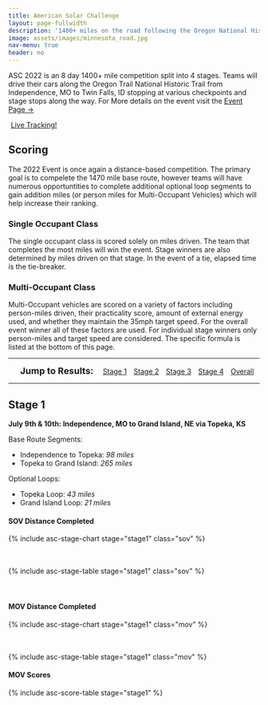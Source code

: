 ```yaml
---
title: American Solar Challenge
layout: page-fullwidth
description: '1400+ miles on the road following the Oregon National Historic Trail!'
image: assets/images/minnesota_road.jpg
nav-menu: true
header: no
---
```


ASC 2022 is an 8 day 1400+ mile competition split into 4 stages. Teams will drive their cars along the Oregon Trail National Historic Trail from Independence, MO to Twin Falls, ID stopping at various checkpoints and stage stops along the way. For More details on the event visit the [Event Page →](https://www.americansolarchallenge.org/the-competition/2022-american-solar-challenge/)


<a href="http://fleet.iosix.com/solar/" class="button special" style="margin:5px">Live Tracking!</a>

## Scoring 

The 2022 Event is once again a distance-based competition. The primary goal is to compelete the 1470 mile base route, however teams will have numerous opportuntities to complete additional optional loop segments to gain addition miles (or person miles for Multi-Occupant Vehicles) which will help increase their ranking. 

### Single Occupant Class
The single occupant class is scored solely on miles driven. The team that completes the most miles will win the event. Stage winners are also determined by miles driven on that stage. In the event of a tie, elapsed time is the tie-breaker. 

### Multi-Occupant Class
Multi-Occupant vehicles are scored on a variety of factors including person-miles driven, their practicality score, amount of external energy used, and whether they maintain the 35mph target speed. For the overall event winner all of these factors are used. For individual stage winners only person-miles and target speed are considered. The specific formula is listed at the bottom of this page. 


-----

<ul class="actions">
<span style="font-size:18px;padding-right:10px"><b>Jump to Results:</b></span>
<a href="#stage-1" class="button special" style="margin:5px">Stage 1</a>
<a href="#stage-2" class="button special" style="margin:5px">Stage 2</a>
<a href="#stage-3" class="button special" style="margin:5px">Stage 3</a>
<a href="#stage-4" class="button special" style="margin:5px">Stage 4</a>
<a href="#stage-4" class="button special" style="margin:5px">Overall</a>
</ul>

-----

## Stage 1

**July 9th & 10th: Independence, MO to Grand Island, NE via Topeka, KS**

Base Route Segments:
- Independence to Topeka: *98 miles*
- Topeka to Grand Island: *265 miles*

Optional Loops:
- Topeka Loop: *43 miles*
- Grand Island Loop: *21 miles*

<h4>SOV Distance Completed</h4>

{% include asc-stage-chart stage="stage1" class="sov" %}
<br>&nbsp;
<br>&nbsp;

{% include asc-stage-table stage="stage1" class="sov" %}
<br>&nbsp;
<br>&nbsp;<br>


<h4>MOV Distance Completed</h4>

{% include asc-stage-chart stage="stage1" class="mov" %}
<br>&nbsp;
<br>&nbsp;

{% include asc-stage-table stage="stage1" class="mov" %}

<h4>MOV Scores</h4>

{% include asc-score-table stage="stage1" %}

